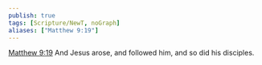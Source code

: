 ```yaml
---
publish: true
tags: [Scripture/NewT, noGraph]
aliases: ["Matthew 9:19"]
---
```

[Matthew 9:19](https://churchofjesuschrist.org/study/scriptures/nt/matt/9?lang=eng&id=p19#p19) And Jesus arose, and followed him, and so did his disciples.
